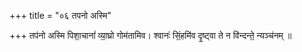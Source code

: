 +++
title = "०६ तपनो अस्मि"

+++
तप॑नो अस्मि पिशा॒चानां॑ व्या॒घ्रो गोम॑तामिव। श्वानः॑ सिं॒हमि॑व दृ॒ष्ट्वा ते न वि॑न्दन्ते॒ न्यञ्च॑नम् ॥